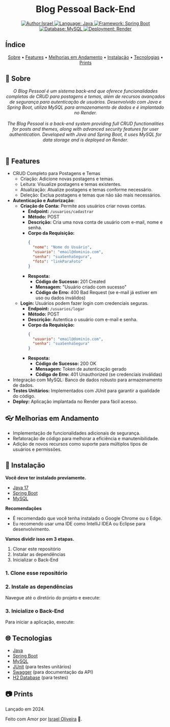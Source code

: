 <!--<p align="center">
    <em>
        (Coloque uma imagem que represente o seu Projeto)<br>
        (Insert an image that represents your Project)
    </em>
</p> -->

<br/>
<h1 align="center">Blog Pessoal Back-End</h1>

<div>
    <p align="center">
    <a href="https://www.linkedin.com/in/israeloliveiradev/" target="_blank">
        <img src="https://img.shields.io/static/v1?label=Author&message=Israel&color=00ba6d&style=for-the-badge&logo=LinkedIn" alt="Author:Israel">
    </a>
    <a href="#">
        <img src="https://img.shields.io/static/v1?label=Language&message=Java&color=red&style=for-the-badge&logo=openjdk" alt="Language: Java">
    </a>
    <a href="#">
        <img src="https://img.shields.io/static/v1?label=Framework&message=Spring Boot&color=green&style=for-the-badge&logo=Spring" alt="Framework: Spring Boot">
    </a>
    <a href="#">
        <img src="https://img.shields.io/static/v1?label=Database&message=MySQL&color=blue&style=for-the-badge&logo=MySQL" alt="Database: MySQL">
    </a>
    <a href="#">
        <img src="https://img.shields.io/static/v1?label=Deployment&message=Render&color=purple&style=for-the-badge&logo=Render" alt="Deployment: Render">
    </a>
    </p>
</div>

## Índice

<p align="center">
 <a href="#about">Sobre</a> •
 <a href="#features">Features</a> •
 <a href="#improvements">Melhorias em Andamento</a> • 
 <a href="#installation">Instalação</a> • 
 <a href="#technologies">Tecnologias</a> •
 <a href="#prints">Prints</a>
</p>

## 📌 Sobre

<div>
    <p align="center">
    <em>
        O Blog Pessoal é um sistema back-end que oferece funcionalidades completas de CRUD para postagens e temas, além de recursos avançados de segurança para autenticação de usuários. Desenvolvido com Java e Spring Boot, utiliza MySQL para armazenamento de dados e é implantado no Render.<br><br>
        The Blog Pessoal is a back-end system providing full CRUD functionalities for posts and themes, along with advanced security features for user authentication. Developed with Java and Spring Boot, it uses MySQL for data storage and is deployed on Render.<br><br>
    </em>
    </p>
</div>

## 🚀 Features

<p align="center">

- CRUD Completo para Postagens e Temas
  - Criação: Adicione novas postagens e temas.
  - Leitura: Visualize postagens e temas existentes.
  - Atualização: Atualize postagens e temas conforme necessário.
  - Deleção: Exclua postagens e temas que não são mais necessários.
- **Autenticação e Autorização**: 
  - **Criação de Conta:** Permite aos usuários criar novas contas.
    - **Endpoint:** `/usuarios/cadastrar`
    - **Método:** POST
    - **Descrição:** Cria uma nova conta de usuário com e-mail, nome e senha.
    - **Corpo da Requisição:**
      ```json
      {
        "nome": "Nome do Usuário",
        "usuario": "email@dominio.com",
        "senha": "suaSenhaSegura",
        "foto": "linkParaFoto"
      }
      ```
    - **Resposta:** 
      - **Código de Sucesso:** 201 Created
      - **Mensagem:** "Usuário criado com sucesso"
      - **Código de Erro:** 400 Bad Request (se e-mail já estiver em uso ou dados inválidos)
  - **Login:** Usuários podem fazer login com credenciais seguras.
    - **Endpoint:** `/usuarios/logar`
    - **Método:** POST
    - **Descrição:** Autentica o usuário com e-mail e senha.
    - **Corpo da Requisição:**
      ```json
      {
        "usuario": "email@dominio.com",
        "senha": "suaSenhaSegura"
      }
      ```
    - **Resposta:** 
      - **Código de Sucesso:** 200 OK
      - **Mensagem:** Token de autenticação gerado
      - **Código de Erro:** 401 Unauthorized (se credenciais inválidas)
- Integração com MySQL: Banco de dados robusto para armazenamento de dados.
- **Testes Unitários:** Implementados com JUnit para garantir a qualidade do código.
- **Deploy:** Aplicação implantada no Render para fácil acesso.

</p>

## 👓 Melhorias em Andamento

<p align="center">

- Implementação de funcionalidades adicionais de segurança.
- Refatoração de código para melhorar a eficiência e manutenibilidade.
- Adição de novos recursos como suporte para múltiplos tipos de usuários e permissões.

</p>

## 📕 Instalação

<p align="center">
</p>

**Você deve ter instalado previamente.**
- [Java 17](https://www.oracle.com/java/technologies/javase/jdk17-archive-downloads.html)
- [Spring Boot](https://spring.io/projects/spring-boot)
- [MySQL](https://www.mysql.com/)

**Recomendações**
- É recomendado que você tenha instalado o Google Chrome ou o Edge.
- Eu recomendo usar uma IDE como IntelliJ IDEA ou Eclipse para desenvolvimento.

**Vamos dividir isso em 3 etapas.**
1. Clonar este repositório
2. Instalar as dependências
3. Inicializar o Back-End

### 1. Clone esse repositório

### 2. Instale as dependências
Navegue até o diretório do projeto e execute:

### 3. Inicialize o Back-End
Para iniciar a aplicação, execute:


## 🌐 Tecnologias

<p align="center">

- [Java](https://www.oracle.com/java/)
- [Spring Boot](https://spring.io/projects/spring-boot)
- [MySQL](https://www.mysql.com/)
- [JUnit](https://junit.org/junit4/) (para testes unitários)
- [Swagger](https://swagger.io/tools/swagger-ui/) (para documentação da API)
- [H2 Database](https://www.h2database.com/html/main.html) (para testes)

</p>

## 📷 Prints

<!-- Adicione prints relevantes aqui se disponíveis -->

</div>

Lançado em 2024.

Feito com Amor por [Israel Oliveira](https://www.linkedin.com/in/israeloliveiradev/) 🚀.


